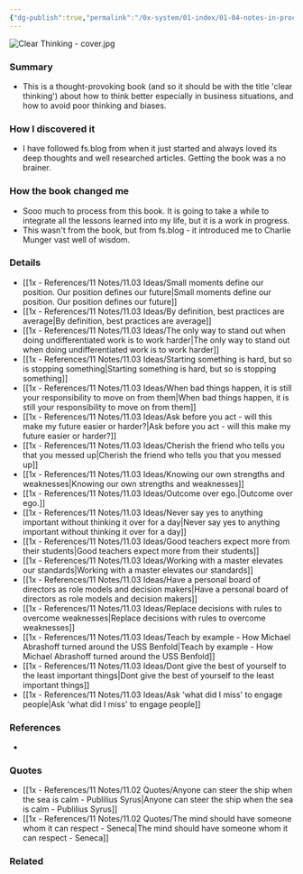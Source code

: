 ```yaml
---
{"dg-publish":true,"permalink":"/0x-system/01-index/01-04-notes-in-process/clear-thinking-turning-ordinary-moments-into-extraordinary-results-shane-parrish/","title":"Clear Thinking - Shane Parrish","dgShowBacklinks":false}
---
```


![Clear Thinking - cover.jpg](/img/user/0x%20-%20System/01%20Index/01.04%20Notes%20in%20process/Clear%20Thinking%20-%20cover.jpg)
### Summary
- This is a thought-provoking book (and so it should be with the title 'clear thinking') about how to think better especially in business situations, and how to avoid poor thinking and biases.

### How I discovered it
- I have followed fs.blog from when it just started and always loved its deep thoughts and well researched articles. Getting the book was a no brainer.

### How the book changed me
- Sooo much to process from this book. It is going to take a while to integrate all the lessons learned into my life, but it is a work in progress.
- This wasn't from the book, but from fs.blog - it introduced me to Charlie Munger vast well of wisdom.

### Details
- [[1x - References/11 Notes/11.03 Ideas/Small moments define our position. Our position defines our future\|Small moments define our position. Our position defines our future]]
- [[1x - References/11 Notes/11.03 Ideas/By definition, best practices are average\|By definition, best practices are average]]
- [[1x - References/11 Notes/11.03 Ideas/The only way to stand out when doing undifferentiated work is to work harder\|The only way to stand out when doing undifferentiated work is to work harder]]
- [[1x - References/11 Notes/11.03 Ideas/Starting something is hard, but so is stopping something\|Starting something is hard, but so is stopping something]]
- [[1x - References/11 Notes/11.03 Ideas/When bad things happen, it is still your responsibility to move on from them\|When bad things happen, it is still your responsibility to move on from them]]
- [[1x - References/11 Notes/11.03 Ideas/Ask before you act - will this make my future easier or harder?\|Ask before you act - will this make my future easier or harder?]]
- [[1x - References/11 Notes/11.03 Ideas/Cherish the friend who tells you that you messed up\|Cherish the friend who tells you that you messed up]]
- [[1x - References/11 Notes/11.03 Ideas/Knowing our own strengths and weaknesses\|Knowing our own strengths and weaknesses]]
- [[1x - References/11 Notes/11.03 Ideas/Outcome over ego.\|Outcome over ego.]]
- [[1x - References/11 Notes/11.03 Ideas/Never say yes to anything important without thinking it over for a day\|Never say yes to anything important without thinking it over for a day]]
- [[1x - References/11 Notes/11.03 Ideas/Good teachers expect more from their students\|Good teachers expect more from their students]]
- [[1x - References/11 Notes/11.03 Ideas/Working with a master elevates our standards\|Working with a master elevates our standards]]
- [[1x - References/11 Notes/11.03 Ideas/Have a personal board of directors as role models and decision makers\|Have a personal board of directors as role models and decision makers]]
- [[1x - References/11 Notes/11.03 Ideas/Replace decisions with rules to overcome weaknesses\|Replace decisions with rules to overcome weaknesses]]
- [[1x - References/11 Notes/11.03 Ideas/Teach by example - How Michael Abrashoff turned around the USS Benfold\|Teach by example - How Michael Abrashoff turned around the USS Benfold]]
- [[1x - References/11 Notes/11.03 Ideas/Dont give the best of yourself to the least important things\|Dont give the best of yourself to the least important things]]
- [[1x - References/11 Notes/11.03 Ideas/Ask 'what did I miss' to engage people\|Ask 'what did I miss' to engage people]]

### References
-

### Quotes
- [[1x - References/11 Notes/11.02 Quotes/Anyone can steer the ship when the sea is calm - Publilius Syrus\|Anyone can steer the ship when the sea is calm - Publilius Syrus]]
- [[1x - References/11 Notes/11.02 Quotes/The mind should have someone whom it can respect - Seneca\|The mind should have someone whom it can respect - Seneca]]

### Related


